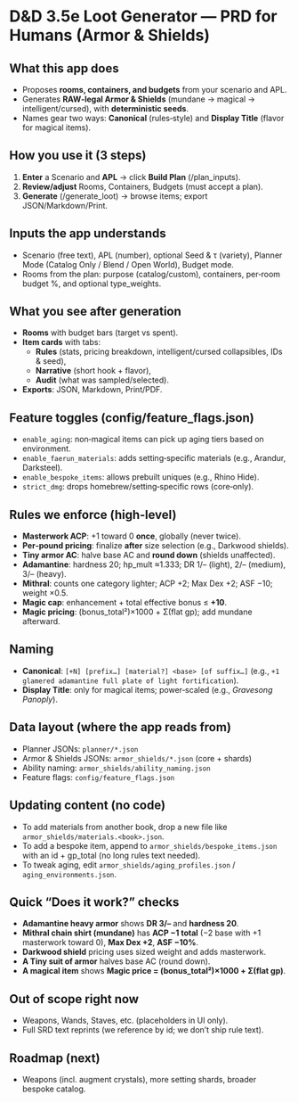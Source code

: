 # D&D 3.5e Loot Generator — PRD for Humans (Armor & Shields)

## What this app does
- Proposes **rooms, containers, and budgets** from your scenario and APL.
- Generates **RAW‑legal Armor & Shields** (mundane → magical → intelligent/cursed), with **deterministic seeds**.
- Names gear two ways: **Canonical** (rules‑style) and **Display Title** (flavor for magical items).

## How you use it (3 steps)
1. **Enter** a Scenario and **APL** → click **Build Plan** (/plan_inputs).  
2. **Review/adjust** Rooms, Containers, Budgets (must accept a plan).  
3. **Generate** (/generate_loot) → browse items; export JSON/Markdown/Print.

## Inputs the app understands
- Scenario (free text), APL (number), optional Seed & τ (variety), Planner Mode (Catalog Only / Blend / Open World), Budget mode.
- Rooms from the plan: purpose (catalog/custom), containers, per‑room budget %, and optional type_weights.

## What you see after generation
- **Rooms** with budget bars (target vs spent).  
- **Item cards** with tabs: 
  - **Rules** (stats, pricing breakdown, intelligent/cursed collapsibles, IDs & seed), 
  - **Narrative** (short hook + flavor), 
  - **Audit** (what was sampled/selected).  
- **Exports**: JSON, Markdown, Print/PDF.

## Feature toggles (config/feature_flags.json)
- `enable_aging`: non‑magical items can pick up aging tiers based on environment.  
- `enable_faerun_materials`: adds setting‑specific materials (e.g., Arandur, Darksteel).  
- `enable_bespoke_items`: allows prebuilt uniques (e.g., Rhino Hide).  
- `strict_dmg`: drops homebrew/setting‑specific rows (core‑only).

## Rules we enforce (high‑level)
- **Masterwork ACP**: +1 toward 0 **once**, globally (never twice).
- **Per‑pound pricing**: finalize **after** size selection (e.g., Darkwood shields).  
- **Tiny armor AC**: halve base AC and **round down** (shields unaffected).  
- **Adamantine**: hardness 20; hp_mult ≈1.333; DR 1/– (light), 2/– (medium), 3/– (heavy).  
- **Mithral**: counts one category lighter; ACP +2; Max Dex +2; ASF −10; weight ×0.5.  
- **Magic cap**: enhancement + total effective bonus ≤ **+10**.  
- **Magic pricing**: (bonus_total²)×1000 + Σ(flat gp); add mundane afterward.

## Naming
- **Canonical**: `[+N] [prefix…] [material?] <base> [of suffix…]` (e.g., `+1 glamered adamantine full plate of light fortification`).  
- **Display Title**: only for magical items; power‑scaled (e.g., *Gravesong Panoply*).

## Data layout (where the app reads from)
- Planner JSONs: `planner/*.json`  
- Armor & Shields JSONs: `armor_shields/*.json` (core + shards)  
- Ability naming: `armor_shields/ability_naming.json`  
- Feature flags: `config/feature_flags.json`

## Updating content (no code)
- To add materials from another book, drop a new file like `armor_shields/materials.<book>.json`.  
- To add a bespoke item, append to `armor_shields/bespoke_items.json` with an id + gp_total (no long rules text needed).  
- To tweak aging, edit `armor_shields/aging_profiles.json` / `aging_environments.json`.

## Quick “Does it work?” checks
- **Adamantine heavy armor** shows **DR 3/–** and **hardness 20**.  
- **Mithral chain shirt (mundane)** has **ACP −1 total** (−2 base with +1 masterwork toward 0), **Max Dex +2**, **ASF −10%**.  
- **Darkwood shield** pricing uses sized weight and adds masterwork.  
- **A Tiny suit of armor** halves base AC (round down).  
- **A magical item** shows **Magic price = (bonus_total²)×1000 + Σ(flat gp)**.

## Out of scope right now
- Weapons, Wands, Staves, etc. (placeholders in UI only).  
- Full SRD text reprints (we reference by id; we don’t ship rule text).

## Roadmap (next)
- Weapons (incl. augment crystals), more setting shards, broader bespoke catalog.
